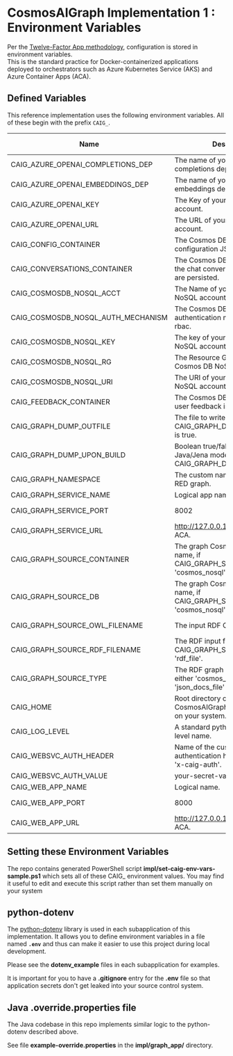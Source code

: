# CosmosAIGraph Implementation 1 : Environment Variables

Per the [Twelve-Factor App methodology](https://12factor.net/config),
configuration is stored in environment variables.  
This is the standard practice for Docker-containerized applications deployed to orchestrators
such as Azure Kubernetes Service (AKS) and Azure Container Apps (ACA).

## Defined Variables

This reference implementation uses the following environment variables.
All of these begin with the prefix `CAIG_`.

| Name | Description | Where Used |
| --------------------------------- | --------------------------------- | ---------- |
| CAIG_AZURE_OPENAI_COMPLETIONS_DEP | The name of your Azure OpenAI completions deployment.   | WEB RUNTIME |
| CAIG_AZURE_OPENAI_EMBEDDINGS_DEP | The name of your Azure OpenAI embeddings deployment.   | WEB RUNTIME |
| CAIG_AZURE_OPENAI_KEY | The Key of your Azure OpenAI account.   | WEB RUNTIME |
| CAIG_AZURE_OPENAI_URL | The URL of your Azure OpenAI account.   | WEB RUNTIME |
| CAIG_CONFIG_CONTAINER | The Cosmos DB container for configuration JSON values.   | RUNTIME |
| CAIG_CONVERSATIONS_CONTAINER | The Cosmos DB container where the chat conversations and history are persisted.   | WEB RUNTIME |
| CAIG_COSMOSDB_NOSQL_ACCT | The Name of your Cosmos DB NoSQL account.   | RUNTIME |
| CAIG_COSMOSDB_NOSQL_AUTH_MECHANISM | The Cosmos DB NoSQL authentication mechanism; key or rbac.   | RUNTIME |
| CAIG_COSMOSDB_NOSQL_KEY | The key of your Cosmos DB NoSQL account.   | RUNTIME |
| CAIG_COSMOSDB_NOSQL_RG | The Resource Group of your Cosmos DB NoSQL account.   | DEV ENV |
| CAIG_COSMOSDB_NOSQL_URI | The URI of your Cosmos DB NoSQL account.   | RUNTIME |
| CAIG_FEEDBACK_CONTAINER | The Cosmos DB container where user feedback is persisted.   | WEB RUNTIME |
| CAIG_GRAPH_DUMP_OUTFILE | The file to write to if CAIG_GRAPH_DUMP_UPON_BUILD is true.   | GRAPH RUNTIME |
| CAIG_GRAPH_DUMP_UPON_BUILD | Boolean true/false to dump the Java/Jena model to CAIG_GRAPH_DUMP_OUTFILE.   | GRAPH RUNTIME |
| CAIG_GRAPH_NAMESPACE | The custom namespace for the RED graph.   | GRAPH RUNTIME |
| CAIG_GRAPH_SERVICE_NAME | Logical app name.   | DEV ENV |
| CAIG_GRAPH_SERVICE_PORT | 8002   | WEB RUNTIME |
| CAIG_GRAPH_SERVICE_URL | http://127.0.0.1 or determined by ACA.   | WEB RUNTIME |
| CAIG_GRAPH_SOURCE_CONTAINER | The graph Cosmos DB container name, if CAIG_GRAPH_SOURCE_TYPE is 'cosmos_nosql'.   | GRAPH RUNTIME |
| CAIG_GRAPH_SOURCE_DB | The graph Cosmos DB database name, if CAIG_GRAPH_SOURCE_TYPE is 'cosmos_nosql'.   | GRAPH RUNTIME |
| CAIG_GRAPH_SOURCE_OWL_FILENAME | The input RDF OWL ontology file.   | GRAPH RUNTIME |
| CAIG_GRAPH_SOURCE_RDF_FILENAME | The RDF input file, if CAIG_GRAPH_SOURCE_TYPE is 'rdf_file'.   | GRAPH RUNTIME |
| CAIG_GRAPH_SOURCE_TYPE | The RDF graph data source type, either 'cosmos_nosql', or 'json_docs_file' or 'rdf_file'.   | GRAPH RUNTIME |
| CAIG_HOME | Root directory of the CosmosAIGraph GitHub repository on your system.   | DEV ENV |
| CAIG_LOG_LEVEL | A standard python or java logging level name.   | RUNTIME |
| CAIG_WEBSVC_AUTH_HEADER | Name of the custom HTTP authentication header; defaults to 'x-caig-auth'.   | RUNTIME |
| CAIG_WEBSVC_AUTH_VALUE | your-secret-value   | RUNTIME |
| CAIG_WEB_APP_NAME | Logical name.   | DEV ENV |
| CAIG_WEB_APP_PORT | 8000   | WEB RUNTIME |
| CAIG_WEB_APP_URL | http://127.0.0.1 or determined by ACA.   | WEB RUNTIME |

## Setting these Environment Variables

The repo contains generated PowerShell script **impl/set-caig-env-vars-sample.ps1**
which sets all of these CAIG_ environment values.
You may find it useful to edit and execute this script rather than set them manually on your system


## python-dotenv

The [python-dotenv](https://pypi.org/project/python-dotenv/) library is used
in each subapplication of this implementation.
It allows you to define environment variables in a file named **`.env`**
and thus can make it easier to use this project during local development.

Please see the **dotenv_example** files in each subapplication for examples.

It is important for you to have a **.gitignore** entry for the **.env** file
so that application secrets don't get leaked into your source control system.


## Java .override.properties file

The Java codebase in this repo implements similar logic to the python-dotenv described above.

See file **example-override.properties** in the **impl/graph_app/** directory.

